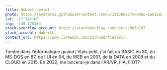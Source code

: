 ```yaml
---
title: Hubert Leviel
photo: https://avatars2.githubusercontent.com/u/13158585?s=64&u=1ed11e593f9a518aa0ebd2ed7b35fdd444d74f25&v=4
lat: -17.542105
lng: -149.775104
stack-overflow_account: https://stackoverflow.com/users/5038107
slack_account: HubertL
contact_url: https://www.linkedin.com/in/hubertleviel/
---
```

Tombé dans l'informatique quand j'étais petit, j'ai fait du BASIC en 80, du MS-DOS en 87, de l'UI en 94, du WEB en 2001, de la DATA en 2008 et du CLOUD en 2015. 
En 2022, me lancerai-je dans l'AR/VR, l'IA, l'IOT?
